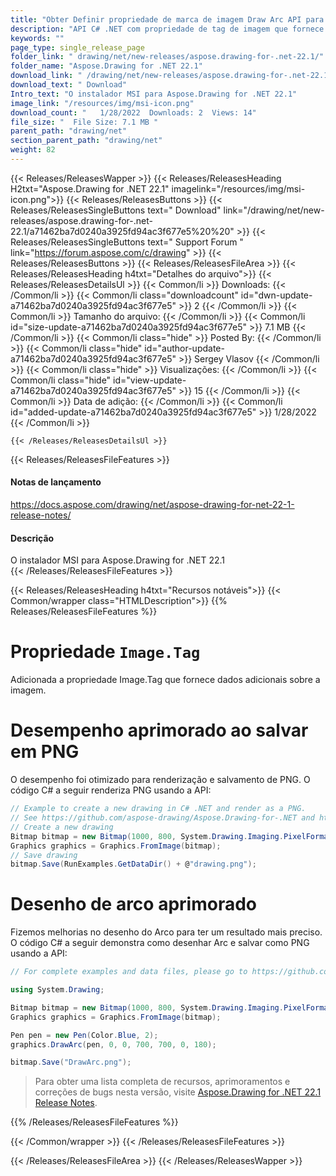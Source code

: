 ```yaml
---
title: "Obter Definir propriedade de marca de imagem Draw Arc API para aplicativos C#, ASP.NET"
description: "API C# .NET com propriedade de tag de imagem que fornece dados de imagem adicionais, desempenho otimizado para renderização e salvamento de PNG, melhorias no desenho de arcos via API."
keywords: ""
page_type: single_release_page
folder_link: " drawing/net/new-releases/aspose.drawing-for-.net-22.1/"
folder_name: "Aspose.Drawing for .NET 22.1"
download_link: " /drawing/net/new-releases/aspose.drawing-for-.net-22.1/a71462ba7d0240a3925fd94ac3f677e5"
download_text: " Download"
Intro_text: "O instalador MSI para Aspose.Drawing for .NET 22.1"
image_link: "/resources/img/msi-icon.png"
download_count: "   1/28/2022  Downloads: 2  Views: 14"
file_size: "  File Size: 7.1 MB "
parent_path: "drawing/net"
section_parent_path: "drawing/net"
weight: 82
---
```


{{< Releases/ReleasesWapper >}}
{{< Releases/ReleasesHeading H2txt="Aspose.Drawing for .NET 22.1" imagelink="/resources/img/msi-icon.png">}}
{{< Releases/ReleasesButtons >}}
{{< Releases/ReleasesSingleButtons text=" Download" link="/drawing/net/new-releases/aspose.drawing-for-.net-22.1/a71462ba7d0240a3925fd94ac3f677e5%20%20" >}}
{{< Releases/ReleasesSingleButtons text=" Support Forum " link="https://forum.aspose.com/c/drawing" >}}
{{< Releases/ReleasesButtons >}}
{{< Releases/ReleasesFileArea >}}
{{< Releases/ReleasesHeading h4txt="Detalhes do arquivo">}}
{{< Releases/ReleasesDetailsUl >}}
{{< Common/li >}} Downloads: {{< /Common/li >}}
{{< Common/li class="downloadcount" id="dwn-update-a71462ba7d0240a3925fd94ac3f677e5" >}} 2 {{< /Common/li >}}
{{< Common/li >}} Tamanho do arquivo: {{< /Common/li >}}
{{< Common/li id="size-update-a71462ba7d0240a3925fd94ac3f677e5" >}} 7.1 MB {{< /Common/li >}}
{{< Common/li  class="hide" >}} Posted By: {{< /Common/li >}}
{{< Common/li class="hide" id="author-update-a71462ba7d0240a3925fd94ac3f677e5" >}} Sergey Vlasov {{< /Common/li >}}
{{< Common/li class="hide" >}} Visualizações: {{< /Common/li >}}
{{< Common/li class="hide" id="view-update-a71462ba7d0240a3925fd94ac3f677e5" >}} 15 {{< /Common/li >}}
{{< Common/li >}} Data de adição: {{< /Common/li >}}
{{< Common/li id="added-update-a71462ba7d0240a3925fd94ac3f677e5" >}} 1/28/2022 {{< /Common/li >}}

    {{< /Releases/ReleasesDetailsUl >}}

{{< Releases/ReleasesFileFeatures >}}
<h4>Notas de lançamento</h4><div> <a href="https://docs.aspose.com/drawing/net/aspose-drawing-for-net-22-1-release-notes/">https://docs.aspose.com/drawing/net/aspose-drawing-for-net-22-1-release-notes/</a></div><h4> Descrição</h4><div class="HTMLDescription"> O instalador MSI para Aspose.Drawing for .NET 22.1</div>
{{< /Releases/ReleasesFileFeatures >}}

{{< Releases/ReleasesHeading h4txt="Recursos notáveis">}}
{{< Common/wrapper class="HTMLDescription">}}
{{% Releases/ReleasesFileFeatures %}}

# Propriedade `Image.Tag`

Adicionada a propriedade Image.Tag que fornece dados adicionais sobre a imagem.

# Desempenho aprimorado ao salvar em PNG

O desempenho foi otimizado para renderização e salvamento de PNG. O código C# a seguir renderiza PNG usando a API:

```csharp
// Example to create a new drawing in C# .NET and render as a PNG. 
// See https://github.com/aspose-drawing/Aspose.Drawing-for-.NET and https://docs.aspose.com/drawing/net/ for more examples.
// Create a new drawing
Bitmap bitmap = new Bitmap(1000, 800, System.Drawing.Imaging.PixelFormat.Format32bppPArgb);
Graphics graphics = Graphics.FromImage(bitmap);
// Save drawing
bitmap.Save(RunExamples.GetDataDir() + @"drawing.png");
```

# Desenho de arco aprimorado

Fizemos melhorias no desenho do Arco para ter um resultado mais preciso. O código C# a seguir demonstra como desenhar Arc e salvar como PNG usando a API:

```csharp
// For complete examples and data files, please go to https://github.com/aspose-drawing/Aspose.Drawing-for-.NET

using System.Drawing;

Bitmap bitmap = new Bitmap(1000, 800, System.Drawing.Imaging.PixelFormat.Format32bppPArgb);
Graphics graphics = Graphics.FromImage(bitmap);

Pen pen = new Pen(Color.Blue, 2);
graphics.DrawArc(pen, 0, 0, 700, 700, 0, 180);

bitmap.Save("DrawArc.png");
```

> Para obter uma lista completa de recursos, aprimoramentos e correções de bugs nesta versão, visite [Aspose.Drawing for .NET 22.1 Release Notes](https://docs.aspose.com/drawing/net/aspose-drawing-for-net-22-1-release-notes/).

{{% /Releases/ReleasesFileFeatures %}}

{{< /Common/wrapper >}}
{{< /Releases/ReleasesFileFeatures >}}

{{< /Releases/ReleasesFileArea >}}
{{< /Releases/ReleasesWapper >}}

